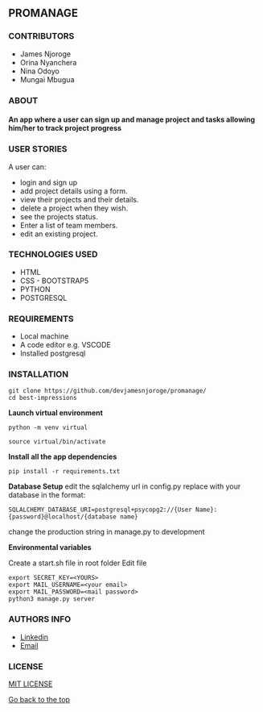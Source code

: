 ## PROMANAGE
### CONTRIBUTORS

- James Njoroge
- Orina Nyanchera
- Nina Odoyo
- Mungai Mbugua



### ABOUT

#### An app where a user can sign up and manage project and tasks allowing him/her to track project progress

### USER STORIES

A user can:
- login and sign up
- add project details using a form.
- view their projects and their details.
- delete a project when they wish.
- see the projects status.
- Enter a list of team members.
- edit an existing project.


### TECHNOLOGIES USED

- HTML
- CSS - BOOTSTRAP5
- PYTHON
- POSTGRESQL

### REQUIREMENTS

- Local machine
- A code editor e.g. VSCODE
- Installed postgresql

### INSTALLATION

```
git clone https://github.com/devjamesnjoroge/promanage/
cd best-impressions
```

**Launch virtual environment**
```
python -m venv virtual

source virtual/bin/activate
```

**Install all the app dependencies**
```
pip install -r requirements.txt 
```

**Database Setup**
edit the sqlalchemy url in config.py
replace with your database in the format:
```
SQLALCHEMY_DATABASE_URI=postgresql+psycopg2://{User Name}:{password}@localhost/{database name}

```
change the production string in manage.py to development

**Environmental variables**

Create a start.sh file in root folder 
Edit file
```
export SECRET_KEY=<YOURS>
export MAIL_USERNAME=<your email>
export MAIL_PASSWORD=<mail password>
python3 manage.py server
```

### AUTHORS INFO

* [Linkedin](https://www.linkedin.com/in/devjamesnjoroge)
* [Email](njorogehjames20@gmail.com)

### LICENSE

[MIT LICENSE](LICENSE)

[Go back to the top](#)


